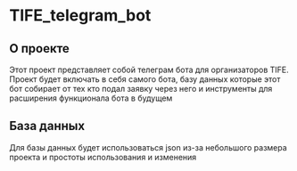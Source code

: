 # TIFE_telegram_bot
## О проекте
Этот проект представляет собой телеграм бота для организаторов TIFE.
Проект будет включать в себя самого бота, базу данных которые этот бот собирает от тех кто подал заявку через него и инструменты для расширения функционала бота в будущем
## База данных
Для базы данных будет использоваться json из-за небольшого размера проекта и простоты использования и изменения
<!-- # #  -->
